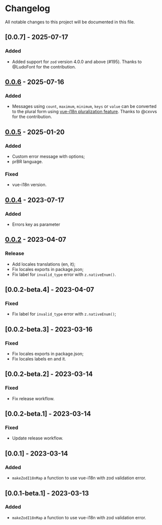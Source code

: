 # Changelog

All notable changes to this project will be documented in this file.

## [0.0.7] - 2025-07-17

### Added

- Added support for `zod` version 4.0.0 and above (#195). Thanks to @LudoFont for the contribution.

## [0.0.6] - 2025-07-16

### Added

- Messages using `count`, `maximum`, `minimum`, `keys` or `value` can be converted to the plural form using [vue-i18n pluralization feature](https://vue-i18n.intlify.dev/guide/essentials/pluralization.html#basic-usage). Thanks to @cxvvs for the contribution.

## [0.0.5] - 2025-01-20

### Added

- Custom error message with options;
- prBR language.

### Fixed

- vue-i18n version.

## [0.0.4] - 2023-07-17

### Added

- Errors key as parameter

## [0.0.2] - 2023-04-07

### Release

- Add locales translations (en, it);
- Fix locales exports in package.json;
- Fix label for `invalid_type` error with `z.nativeEnum()`.

## [0.0.2-beta.4] - 2023-04-07

### Fixed

- Fix label for `invalid_type` error with `z.nativeEnum()`;

## [0.0.2-beta.3] - 2023-03-16

### Fixed

- Fix locales exports in package.json;
- Fix locales labels en and it.

## [0.0.2-beta.2] - 2023-03-14

### Fixed

- Fix release workflow.

## [0.0.2-beta.1] - 2023-03-14

### Fixed

- Update release workflow.

## [0.0.1] - 2023-03-14

### Added

- `makeZodI18nMap` a function to use vue-i18n with zod validation error.

## [0.0.1-beta.1] - 2023-03-13

### Added

- `makeZodI18nMap` a function to use vue-i18n with zod validation error.

[0.0.6]: https://github.com/volverjs/zod-vue-i18n/compare/v0.0.5...v0.0.6
[0.0.5]: https://github.com/volverjs/zod-vue-i18n/compare/v0.0.4...v0.0.5
[0.0.4]: https://github.com/volverjs/zod-vue-i18n/compare/v0.0.3...v0.0.4
[0.0.3]: https://github.com/volverjs/zod-vue-i18n/compare/v0.0.2...v0.0.3
[0.0.2]: https://github.com/volverjs/zod-vue-i18n/compare/v0.0.1...v0.0.2

